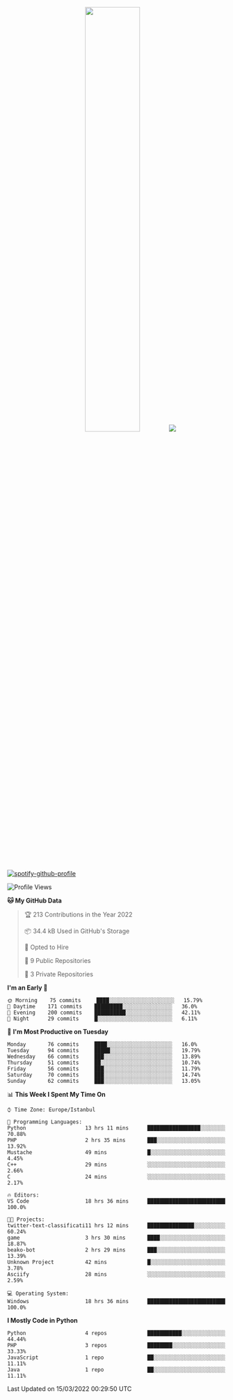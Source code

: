 <p align="center">
  <img height="50%" width="auto" src ="https://github-readme-stats.vercel.app/api/top-langs/?username=3nws&layout=compact&hide_border=true&theme=darcula&bg_color=00000000&langs_count=6&hide=jupyter%20notebook,tex,css,ejs,gherkin,mustache,shell,procfile">
  <img src ="https://github-readme-streak-stats.herokuapp.com?user=3nws&theme=darcula&hide_border=true&background=FFFFFF00">
  <br>
  <br>
</p>
  
[![spotify-github-profile](https://spotify-github-profile.vercel.app/api/view?uid=6ina68mkaqzvpogcq1v51dp37&cover_image=true&theme=novatorem&bar_color=ff0a0a&bar_color_cover=true)](https://spotify-github-profile.vercel.app/api/view?uid=6ina68mkaqzvpogcq1v51dp37&redirect=true)

<!--START_SECTION:waka-->
![Profile Views](http://img.shields.io/badge/Profile%20Views-1-blue)

**🐱 My GitHub Data** 

> 🏆 213 Contributions in the Year 2022
 > 
> 📦 34.4 kB Used in GitHub's Storage 
 > 
> 💼 Opted to Hire
 > 
> 📜 9 Public Repositories 
 > 
> 🔑 3 Private Repositories  
 > 
**I'm an Early 🐤** 

```text
🌞 Morning    75 commits     ████░░░░░░░░░░░░░░░░░░░░░   15.79% 
🌆 Daytime    171 commits    █████████░░░░░░░░░░░░░░░░   36.0% 
🌃 Evening    200 commits    ██████████░░░░░░░░░░░░░░░   42.11% 
🌙 Night      29 commits     █░░░░░░░░░░░░░░░░░░░░░░░░   6.11%

```
📅 **I'm Most Productive on Tuesday** 

```text
Monday       76 commits     ████░░░░░░░░░░░░░░░░░░░░░   16.0% 
Tuesday      94 commits     █████░░░░░░░░░░░░░░░░░░░░   19.79% 
Wednesday    66 commits     ███░░░░░░░░░░░░░░░░░░░░░░   13.89% 
Thursday     51 commits     ██░░░░░░░░░░░░░░░░░░░░░░░   10.74% 
Friday       56 commits     ███░░░░░░░░░░░░░░░░░░░░░░   11.79% 
Saturday     70 commits     ███░░░░░░░░░░░░░░░░░░░░░░   14.74% 
Sunday       62 commits     ███░░░░░░░░░░░░░░░░░░░░░░   13.05%

```


📊 **This Week I Spent My Time On** 

```text
⌚︎ Time Zone: Europe/Istanbul

💬 Programming Languages: 
Python                   13 hrs 11 mins      █████████████████░░░░░░░░   70.88% 
PHP                      2 hrs 35 mins       ███░░░░░░░░░░░░░░░░░░░░░░   13.92% 
Mustache                 49 mins             █░░░░░░░░░░░░░░░░░░░░░░░░   4.45% 
C++                      29 mins             ░░░░░░░░░░░░░░░░░░░░░░░░░   2.66% 
C                        24 mins             ░░░░░░░░░░░░░░░░░░░░░░░░░   2.17%

🔥 Editors: 
VS Code                  18 hrs 36 mins      █████████████████████████   100.0%

🐱‍💻 Projects: 
twitter-text-classificati11 hrs 12 mins      ███████████████░░░░░░░░░░   60.24% 
game                     3 hrs 30 mins       ████░░░░░░░░░░░░░░░░░░░░░   18.87% 
beako-bot                2 hrs 29 mins       ███░░░░░░░░░░░░░░░░░░░░░░   13.39% 
Unknown Project          42 mins             █░░░░░░░░░░░░░░░░░░░░░░░░   3.78% 
Asciify                  28 mins             ░░░░░░░░░░░░░░░░░░░░░░░░░   2.59%

💻 Operating System: 
Windows                  18 hrs 36 mins      █████████████████████████   100.0%

```

**I Mostly Code in Python** 

```text
Python                   4 repos             ███████████░░░░░░░░░░░░░░   44.44% 
PHP                      3 repos             ████████░░░░░░░░░░░░░░░░░   33.33% 
JavaScript               1 repo              ██░░░░░░░░░░░░░░░░░░░░░░░   11.11% 
Java                     1 repo              ██░░░░░░░░░░░░░░░░░░░░░░░   11.11%

```



 Last Updated on 15/03/2022 00:29:50 UTC
<!--END_SECTION:waka-->

<!--
**3nws/3nws** is a ✨ _special_ ✨ repository because its `README.md` (this file) appears on your GitHub profile.

Here are some ideas to get you started:

- 🔭 I’m currently working on ...
- 🌱 I’m currently learning ...
- 👯 I’m looking to collaborate on ...
- 🤔 I’m looking for help with ...
- 💬 Ask me about ...
- 📫 How to reach me: ...
- 😄 Pronouns: ...
- ⚡ Fun fact: ...
-->
